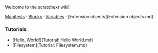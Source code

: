 Welcome to the scratchext wiki!

[Manifests](Manifests.md) · [Blocks](Blocks.md) · [Variables](Variables.md) · [Extension objects](Extension objects.md)

### Tutorials

* [Hello, World!](Tutorial: Hello World.md)
* [Filesystem](Tutorial: Filesystem.md)

